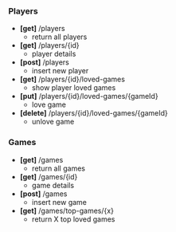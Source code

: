 ### Players
- **[get]** /players
  - return all players
- **[get]** /players/{id}
  - player details
- **[post]** /players
  - insert new player
- **[get]** /players/{id}/loved-games
  - show player loved games
- **[put]** /players/{id}/loved-games/{gameId}
  - love game
- **[delete]** /players/{id}/loved-games/{gameId}
  - unlove game

### Games
- **[get]** /games
  - return all games
- **[get]** /games/{id}
  - game details
- **[post]** /games
  - insert new game
- **[get]** /games/top-games/{x}
  - return X top loved games